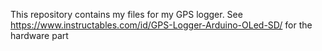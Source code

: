 This repository contains my files for my GPS logger.
See https://www.instructables.com/id/GPS-Logger-Arduino-OLed-SD/ for the hardware part
